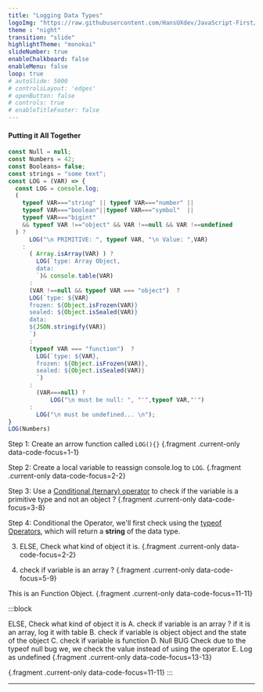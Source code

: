 ```yaml
---
title: "Logging Data Types"
logoImg: "https://raw.githubusercontent.com/HansUXdev/JavaScript-First/2acf5840c15af96602aceb66303ea69c5b75e344/logo.svg"
theme : "night"
transition: "slide"
highlightTheme: "monokai"
slideNumber: true
enableChalkboard: false
enableMenu: false
loop: true
# autoSlide: 5000 
# controlsLayout: 'edges'
# openButton: false
# controls: true
# enableTitleFooter: false
---
```


<style>
.line.focus{background:none;font-size: xx-large;color: #5cc4ea;}
</style>



#### Putting it All Together

```javascript
const Null = null;
const Numbers = 42;
const Booleans= false;
const strings = "some text";
const LOG = (VAR) => {
  const LOG = console.log;
  ( 
    typeof VAR==="string" || typeof VAR==="number" ||
    typeof VAR==="boolean"||typeof VAR==="symbol"  ||
    typeof VAR==="bigint"
    && typeof VAR !=="object" && VAR !==null && VAR !==undefined
  ) ?
      LOG("\n PRIMITIVE: ", typeof VAR, "\n Value: ",VAR) 
    :
      ( Array.isArray(VAR) ) ?  
        LOG(`type: Array Object,
        data:
        `)& console.table(VAR)
      :
      (VAR !==null && typeof VAR === "object")  ?
      LOG(`type: ${VAR}
      frozen: ${Object.isFrozen(VAR)}
      sealed: ${Object.isSealed(VAR)}
      data:
      ${JSON.stringify(VAR)}
      `)
      : 
      (typeof VAR === "function")  ?
        LOG(`type: ${VAR},
        frozen: ${Object.isFrozen(VAR)},
        sealed: ${Object.isSealed(VAR)}
        `)
      :
        (VAR===null) ? 
            LOG("\n must be null: ", "'",typeof VAR,"'") 
      :
        LOG("\n must be undefined... \n");
} 
LOG(Numbers)
```
<!-- These are a few of the most common non-primitive types. -->

Step 1: Create an arrow function called `LOG(){}` {.fragment .current-only data-code-focus=1-1}

Step 2: Create a local variable to reassign console.log to `LOG`. {.fragment .current-only data-code-focus=2-2}

Step 3: Use a [Conditional (ternary) operator](https://developer.mozilla.org/en-US/docs/Web/JavaScript/Reference/Operators/Conditional_Operator) to
check if the variable is a primitive type and not an object ? {.fragment .current-only data-code-focus=3-8}

Step 4: Conditional the Operator, we'll first check using the [typeof Operators](https://developer.mozilla.org/en-US/docs/Web/JavaScript/Reference/Operators/typeof), which will return a **string** of the data type.
<!-- {.fragment .current-only data-code-focus=2-2} -->

3. ELSE, Check what kind of object it is. {.fragment .current-only data-code-focus=2-2}

4. check if variable is an array ? {.fragment .current-only data-code-focus=5-9}

This is an Function Object. {.fragment .current-only data-code-focus=11-11}

:::block

ELSE, Check what kind of object it is
 A. check if variable is an array ?
 if it is an array, log it with table
 B. check if variable is object object and the state of the object
 C. check if variable is function
 D. Null BUG Check
 due to the typeof null bug we, we check the value instead of using the operator
 E. Log as undefined {.fragment .current-only data-code-focus=13-13}

{.fragment .current-only data-code-focus=11-11}
:::



<!-- <span class="fragment">... a</span> -->
---




